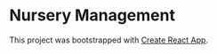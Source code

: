 # Nursery Management

This project was bootstrapped with [Create React App](https://github.com/facebook/create-react-app).
